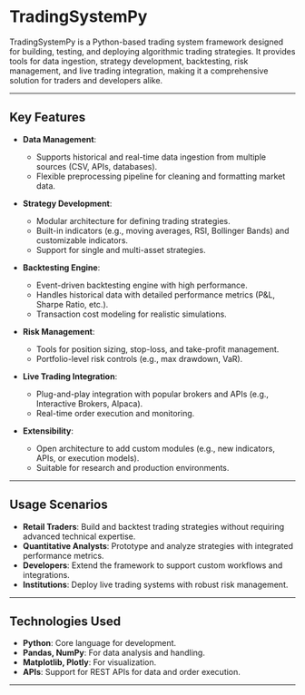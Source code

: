 # TradingSystemPy
TradingSystemPy is a Python-based trading system framework designed for building, testing, and deploying algorithmic trading strategies. It provides tools for data ingestion, strategy development, backtesting, risk management, and live trading integration, making it a comprehensive solution for traders and developers alike.

---

## **Key Features**
- **Data Management**: 
  - Supports historical and real-time data ingestion from multiple sources (CSV, APIs, databases).
  - Flexible preprocessing pipeline for cleaning and formatting market data.

- **Strategy Development**:
  - Modular architecture for defining trading strategies.
  - Built-in indicators (e.g., moving averages, RSI, Bollinger Bands) and customizable indicators.
  - Support for single and multi-asset strategies.

- **Backtesting Engine**:
  - Event-driven backtesting engine with high performance.
  - Handles historical data with detailed performance metrics (P&L, Sharpe Ratio, etc.).
  - Transaction cost modeling for realistic simulations.

- **Risk Management**:
  - Tools for position sizing, stop-loss, and take-profit management.
  - Portfolio-level risk controls (e.g., max drawdown, VaR).

- **Live Trading Integration**:
  - Plug-and-play integration with popular brokers and APIs (e.g., Interactive Brokers, Alpaca).
  - Real-time order execution and monitoring.

- **Extensibility**:
  - Open architecture to add custom modules (e.g., new indicators, APIs, or execution models).
  - Suitable for research and production environments.

---

## **Usage Scenarios**
- **Retail Traders**: Build and backtest trading strategies without requiring advanced technical expertise.
- **Quantitative Analysts**: Prototype and analyze strategies with integrated performance metrics.
- **Developers**: Extend the framework to support custom workflows and integrations.
- **Institutions**: Deploy live trading systems with robust risk management.

---

## **Technologies Used**
- **Python**: Core language for development.
- **Pandas, NumPy**: For data analysis and handling.
- **Matplotlib, Plotly**: For visualization.
- **APIs**: Support for REST APIs for data and order execution.

---
